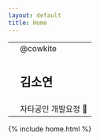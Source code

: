 ```yaml
---
layout: default
title: Home
---
```


<link rel="shortcut icon" type="image/x-icon" href="{{ site.baseurl }}/_favicon/favicon.ico">

<section class="explanation">
    <table>
        <tr>
            <td rowspan='3'></td>
            <td><span class="primary">@cowkite</span></td>
        </tr>
        <tr>
            <td><h1 class="intro">김소연</h1></td>
        </tr>
        <tr>
            <td>자타공인 개발요정 <span class="label-emoji">&#x1F9DA;</span></td>
        </tr>
    </table>
</section>

{% include home.html %}
